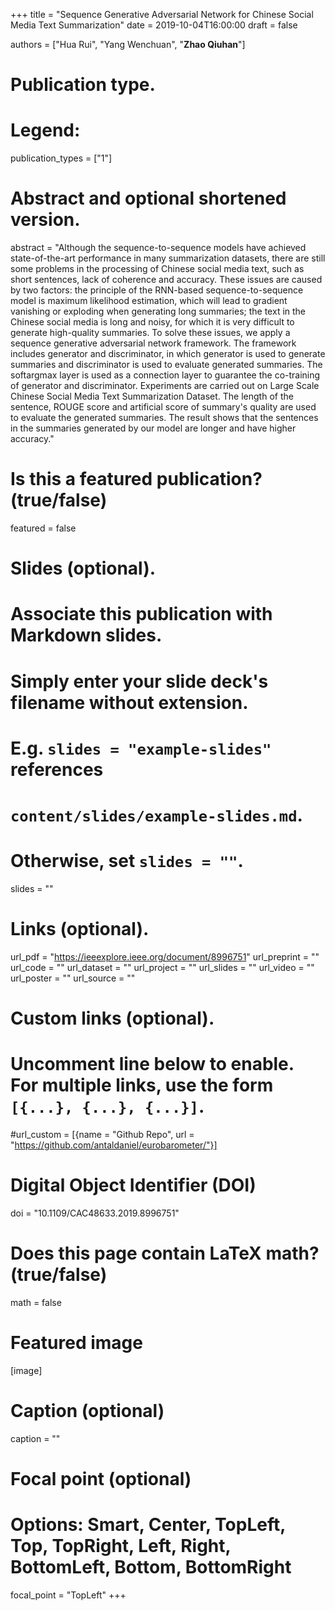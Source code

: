 +++
title = "Sequence Generative Adversarial Network for Chinese Social Media Text Summarization"
date = 2019-10-04T16:00:00
draft = false

authors = ["Hua Rui", "Yang Wenchuan", "**Zhao Qiuhan**"]

# Publication type.
# Legend:

publication_types = ["1"]

# Abstract and optional shortened version.
abstract = "Although the sequence-to-sequence models have achieved state-of-the-art performance in many summarization datasets, there are still some problems in the processing of Chinese social media text, such as short sentences, lack of coherence and accuracy. These issues are caused by two factors: the principle of the RNN-based sequence-to-sequence model is maximum likelihood estimation, which will lead to gradient vanishing or exploding when generating long summaries; the text in the Chinese social media is long and noisy, for which it is very difficult to generate high-quality summaries. To solve these issues, we apply a sequence generative adversarial network framework. The framework includes generator and discriminator, in which generator is used to generate summaries and discriminator is used to evaluate generated summaries. The softargmax layer is used as a connection layer to guarantee the co-training of generator and discriminator. Experiments are carried out on Large Scale Chinese Social Media Text Summarization Dataset. The length of the sentence, ROUGE score and artificial score of summary's quality are used to evaluate the generated summaries. The result shows that the sentences in the summaries generated by our model are longer and have higher accuracy."


# Is this a featured publication? (true/false)
featured = false

# Slides (optional).
#   Associate this publication with Markdown slides.
#   Simply enter your slide deck's filename without extension.
#   E.g. `slides = "example-slides"` references 
#   `content/slides/example-slides.md`.
#   Otherwise, set `slides = ""`.
slides = ""

# Links (optional).
url_pdf = "https://ieeexplore.ieee.org/document/8996751"
url_preprint = ""
url_code = ""
url_dataset = ""
url_project = ""
url_slides = ""
url_video = ""
url_poster = ""
url_source = ""

# Custom links (optional).
#   Uncomment line below to enable. For multiple links, use the form `[{...}, {...}, {...}]`.
#url_custom = [{name = "Github Repo", url = "https://github.com/antaldaniel/eurobarometer/"}]

# Digital Object Identifier (DOI)
doi = "10.1109/CAC48633.2019.8996751"

# Does this page contain LaTeX math? (true/false)
math = false

# Featured image
[image]
  # Caption (optional)
  caption = ""

  # Focal point (optional)
  # Options: Smart, Center, TopLeft, Top, TopRight, Left, Right, BottomLeft, Bottom, BottomRight
  focal_point = "TopLeft"
+++

